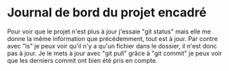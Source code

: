 # Journal de bord du projet encadré
Pour voir que le projet n'est plus à jour j'essaie "git status" mais elle me donne la même information que précédemment, tout est à jour. Par contre avec "ls" je peux voir qu'il n'y a qu'un fichier dans le dossier, il n'est donc pas à jour.
Je le mets à jour avec "git pull" grâce à "git commit" je peux voir que les derniers commit ont bien été pris en compte.
